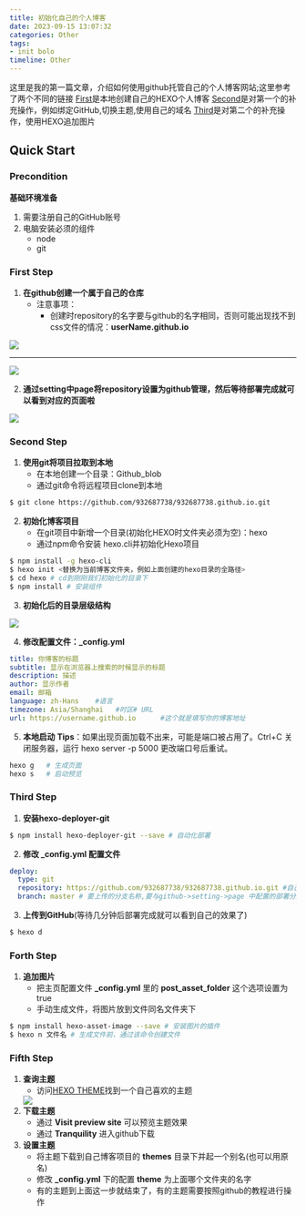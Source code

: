 ```yaml
---
title: 初始化自己的个人博客
date: 2023-09-15 13:07:32
categories: Other
tags:
- init bolo
timeline: Other
---
```

这里是我的第一篇文章，介绍如何使用github托管自己的个人博客网站;这里参考了两个不同的链接
[First](http://www.taodudu.cc/news/show-3087055.html?action=onClick)是本地创建自己的HEXO个人博客
[Second](https://zhuanlan.zhihu.com/p/60578464)是对第一个的补充操作，例如绑定GitHub,切换主题,使用自己的域名
[Third](https://www.cnblogs.com/codehome/p/8428738.htmlhttps://www.jianshu.com/p/f72aaad7b852)是对第二个的补充操作，使用HEXO追加图片

<!-- more -->

## Quick Start

### Precondition
**基础环境准备**
1. 需要注册自己的GitHub账号
2. 电脑安装必须的组件
    - node
    - git

### First Step
1. **在github创建一个属于自己的仓库**
    - 注意事项：
        - 创建时repository的名字要与github的名字相同，否则可能出现找不到css文件的情况：**userName.github.io**
<img src="InitHexoStep1.png">

***

<img src="InitHexoStep2.png">

2. **通过setting中page将repository设置为github管理，然后等待部署完成就可以看到对应的页面啦**
<img src="InitHexoStep3.png">

### Second Step
1. **使用git将项目拉取到本地**
    - 在本地创建一个目录：Github_blob
    - 通过git命令将远程项目clone到本地
``` bash
$ git clone https://github.com/932687738/932687738.github.io.git
```
2. **初始化博客项目**
    - 在git项目中新增一个目录(初始化HEXO时文件夹必须为空)：hexo
    - 通过npm命令安装 hexo.cli并初始化Hexo项目
``` bash
$ npm install -g hexo-cli
$ hexo init <替换为当前博客文件夹，例如上面创建的hexo目录的全路径>
$ cd hexo # cd到刚刚我们初始化的目录下
$ npm install # 安装组件
```
3. **初始化后的目录层级结构**
<img src="InitHexoCatalogue.png">

4. **修改配置文件：_config.yml**
``` yml
title: 你博客的标题
subtitle: 显示在浏览器上搜索的时候显示的标题
description: 描述
author: 显示作者
email: 邮箱
language: zh-Hans    #语言
timezone: Asia/Shanghai   #时区# URL
url: https://username.github.io      #这个就是填写你的博客地址
```
5. **本地启动**
**Tips**：如果出现页面加载不出来，可能是端口被占用了。Ctrl+C 关闭服务器，运行 hexo server -p 5000 更改端口号后重试。
``` bash
hexo g   # 生成页面
hexo s   # 启动预览
```
### Third Step
1. **安装hexo-deployer-git**
``` bash
$ npm install hexo-deployer-git --save # 自动化部署
```
2. **修改 _config.yml 配置文件**
``` yml
deploy:
  type: git
  repository: https://github.com/932687738/932687738.github.io.git #自己的github仓库地址
  branch: master # 要上传的分支名称,要与github->setting->page 中配置的部署分支一样
```
3. **上传到GitHub**(等待几分钟后部署完成就可以看到自己的效果了)
``` bash
$ hexo d
```
### Forth Step
1. **追加图片**
    - 把主页配置文件 **_config.yml** 里的 **post_asset_folder** 这个选项设置为true
    - 手动生成文件，将图片放到文件同名文件夹下
``` bash
$ npm install hexo-asset-image --save # 安装图片的插件
$ hexo n 文件名 # 生成文件前，通过该命令创建文件
```

### Fifth Step
1. **查询主题**
    - 访问[HEXO THEME](https://hexo.io/themes/)找到一个自己喜欢的主题
    <img src="InitHexoThemeTranquility.png">
2. **下载主题**
    - 通过 **Visit preview site** 可以预览主题效果
    - 通过 **Tranquility** 进入github下载
3. **设置主题**
    - 将主题下载到自己博客项目的 **themes** 目录下并起一个别名(也可以用原名)
    - 修改 **_config.yml** 下的配置 **theme** 为上面哪个文件夹的名字
    - 有的主题到上面这一步就结束了，有的主题需要按照github的教程进行操作


    